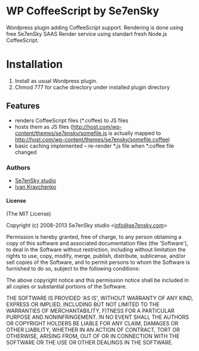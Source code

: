 WP CoffeeScript by Se7enSky
=========

Wordpress plugin adding CoffeeScript support.
Rendering is done using free Se7enSky SAAS Render service using standart fresh Node.js CoffeeScript.

# Installation

1. Install as usual Wordpress plugin.
2. Chmod 777 for cache directory under installed plugin directory

## Features

 - renders CoffeeScript files (*.coffee) to JS files
 - hosts them as JS files (http://host.com/wp-content/themes/se7ensky/somefile.js is actually mapped to http://host.com/wp-content/themes/se7ensky/somefile.coffee)
 - basic caching implemented – re-render *.js file when *.coffee file changed

### Authors

  - [Se7enSky studio](http://www.se7ensky.com/)
  - [Ivan Kravchenko](http://github.com/krava)

#### License

(The MIT License)

Copyright (c) 2008-2013 Se7enSky studio &lt;info@se7ensky.com&gt;

Permission is hereby granted, free of charge, to any person obtaining
a copy of this software and associated documentation files (the
'Software'), to deal in the Software without restriction, including
without limitation the rights to use, copy, modify, merge, publish,
distribute, sublicense, and/or sell copies of the Software, and to
permit persons to whom the Software is furnished to do so, subject to
the following conditions:

The above copyright notice and this permission notice shall be
included in all copies or substantial portions of the Software.

THE SOFTWARE IS PROVIDED 'AS IS', WITHOUT WARRANTY OF ANY KIND,
EXPRESS OR IMPLIED, INCLUDING BUT NOT LIMITED TO THE WARRANTIES OF
MERCHANTABILITY, FITNESS FOR A PARTICULAR PURPOSE AND NONINFRINGEMENT.
IN NO EVENT SHALL THE AUTHORS OR COPYRIGHT HOLDERS BE LIABLE FOR ANY
CLAIM, DAMAGES OR OTHER LIABILITY, WHETHER IN AN ACTION OF CONTRACT,
TORT OR OTHERWISE, ARISING FROM, OUT OF OR IN CONNECTION WITH THE
SOFTWARE OR THE USE OR OTHER DEALINGS IN THE SOFTWARE.
